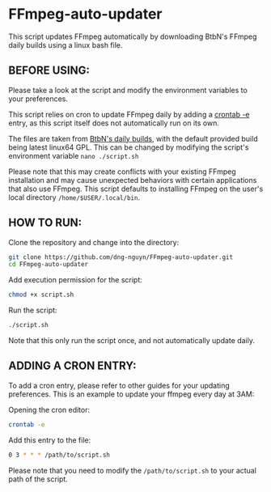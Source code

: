 # FFmpeg-auto-updater
This script updates FFmpeg automatically by downloading BtbN's FFmpeg daily builds using a linux bash file.
## BEFORE USING:
Please take a look at the script and modify the environment variables to your preferences.

This script relies on cron to update FFmpeg daily by adding a [crontab -e](https://github.com/dng-nguyn/FFmpeg-auto-updater#adding-a-cron-entry) entry, as this script itself does not automatically run on its own.

The files are taken from [BtbN's daily builds](https://github.com/BtbN/FFmpeg-Builds), with the default provided build being latest linux64 GPL. This can be changed by modifying the script's environment variable `nano ./script.sh`

Please note that this may create conflicts with your existing FFmpeg installation and may cause unexpected behaviors with certain applications that also use FFmpeg. This script defaults to installing FFmpeg on the user's local directory `/home/$USER/.local/bin`.

## HOW TO RUN:

Clone the repository and change into the directory: 
```sh
git clone https://github.com/dng-nguyn/FFmpeg-auto-updater.git
cd FFmpeg-auto-updater
```
Add execution permission for the script:
```sh
chmod +x script.sh
```
Run the script:
```sh
./script.sh
```
Note that this only run the script once, and not automatically update daily.

## ADDING A CRON ENTRY:

To add a cron entry, please refer to other guides for your updating preferences. This is an example to update your ffmpeg every day at 3AM:

Opening the cron editor:
```sh
crontab -e
```
Add this entry to the file:
```sh
0 3 * * * /path/to/script.sh
```
Please note that you need to modify the `/path/to/script.sh` to your actual path of the script.

